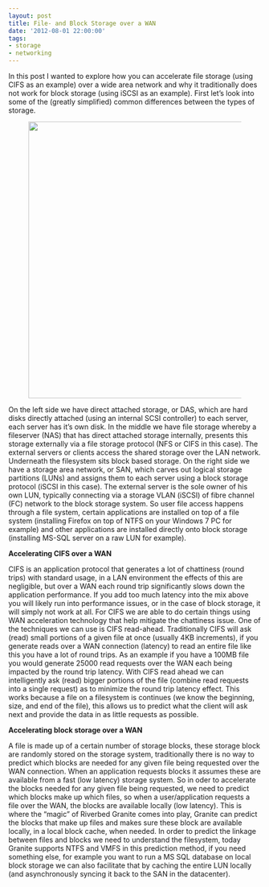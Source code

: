 ```yaml
---
layout: post
title: File- and Block Storage over a WAN
date: '2012-08-01 22:00:00'
tags:
- storage
- networking
---
```


In this post I wanted to explore how you can accelerate file storage (using CIFS as an example) over a wide area network and why it traditionally does not work for block storage (using iSCSI as an example). First let’s look into some of the (greatly simplified) common differences between the types of storage.

<figure class="kg-card kg-image-card"><img src=" __GHOST_URL__ /content/images/2021/08/storage.png" class="kg-image" alt loading="lazy" width="938" height="550" srcset=" __GHOST_URL__ /content/images/size/w600/2021/08/storage.png 600w, __GHOST_URL__ /content/images/2021/08/storage.png 938w" sizes="(min-width: 720px) 720px"></figure>

On the left side we have direct attached storage, or DAS, which are hard disks directly attached (using an internal SCSI controller) to each server, each server has it’s own disk. In the middle we have file storage whereby a fileserver (NAS) that has direct attached storage internally, presents this storage externally via a file storage protocol (NFS or CIFS in this case). The external servers or clients access the shared storage over the LAN network. Underneath the filesystem sits block based storage. On the right side we have a storage area network, or SAN, which carves out logical storage partitions (LUNs) and assigns them to each server using a block storage protocol (iSCSI in this case). The external server is the sole owner of his own LUN, typically connecting via a storage VLAN (iSCSI) of fibre channel (FC) network to the block storage system. So user file access happens through a file system, certain applications are installed on top of a file system (installing Firefox on top of NTFS on your Windows 7 PC for example) and other applications are installed directly onto block storage (installing MS-SQL server on a raw LUN for example).

**Accelerating CIFS over a WAN**

CIFS is an application protocol that generates a lot of chattiness (round trips) with standard usage, in a LAN environment the effects of this are negligible, but over a WAN each round trip significantly slows down the application performance. If you add too much latency into the mix above you will likely run into performance issues, or in the case of block storage, it will simply not work at all. For CIFS we are able to do certain things using WAN acceleration technology that help mitigate the chattiness issue. One of the techniques we can use is CIFS read-ahead. Traditionally CIFS will ask (read) small portions of a given file at once (usually 4KB increments), if you generate reads over a WAN connection (latency) to read an entire file like this you have a lot of round trips. As an example if you have a 100MB file you would generate 25000 read requests over the WAN each being impacted by the round trip latency. With CIFS read ahead we can intelligently ask (read) bigger portions of the file (combine read requests into a single request) as to minimize the round trip latency effect. This works because a file on a filesystem is continues (we know the beginning, size, and end of the file), this allows us to predict what the client will ask next and provide the data in as little requests as possible.

**Accelerating block storage over a WAN**

A file is made up of a certain number of storage blocks, these storage block are randomly stored on the storage system, traditionally there is no way to predict which blocks are needed for any given file being requested over the WAN connection. When an application requests blocks it assumes these are available from a fast (low latency) storage system. So in oder to accelerate the blocks needed for any given file being requested, we need to predict which blocks make up which files, so when a user/application requests a file over the WAN, the blocks are available locally (low latency). This is where the “magic” of Riverbed Granite comes into play, Granite can predict the blocks that make up files and makes sure these block are available locally, in a local block cache, when needed. In order to predict the linkage between files and blocks we need to understand the filesystem, today Granite supports NTFS and VMFS in this prediction method, if you need something else, for example you want to run a MS SQL database on local block storage we can also facilitate that by caching the entire LUN locally (and asynchronously syncing it back to the SAN in the datacenter).

